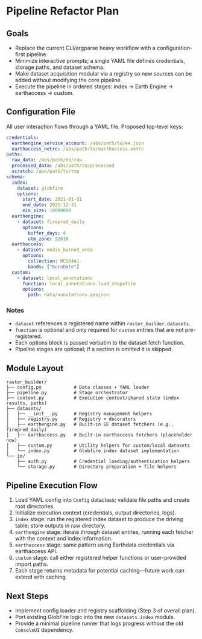 # Pipeline Refactor Plan

## Goals
- Replace the current CLI/argparse heavy workflow with a configuration-first pipeline.
- Minimize interactive prompts; a single YAML file defines credentials, storage paths, and dataset schema.
- Make dataset acquisition modular via a registry so new sources can be added without modifying the core pipeline.
- Execute the pipeline in ordered stages: index → Earth Engine → earthaccess → custom.

## Configuration File
All user interaction flows through a YAML file. Proposed top-level keys:

```yaml
credentials:
  earthengine_service_account: /abs/path/to/ee.json
  earthaccess_netrc: /abs/path/to/earthaccess.netrc
paths:
  raw_data: /abs/path/to/raw
  processed_data: /abs/path/to/processed
  scratch: /abs/path/to/tmp
schema:
  index:
    dataset: globfire
    options:
      start_date: 2021-01-01
      end_date: 2021-12-31
      min_size: 10000000
  earthengine:
    - dataset: firepred_daily
      options:
        buffer_days: 4
        utm_zone: 32610
  earthaccess:
    - dataset: modis_burned_area
      options:
        collection: MCD64A1
        bands: ["BurnDate"]
  custom:
    - dataset: local_annotations
      function: local_annotations.load_shapefile
      options:
        path: data/annotations.geojson
```

### Notes
- `dataset` references a registered name within `raster_builder.datasets`.
- `function` is optional and only required for `custom` entries that are not pre-registered.
- Each options block is passed verbatim to the dataset fetch function.
- Pipeline stages are optional; if a section is omitted it is skipped.

## Module Layout

```
raster_builder/
├── config.py            # Data classes + YAML loader
├── pipeline.py          # Stage orchestrator
├── context.py           # Execution context/shared state (index results, paths)
├── datasets/
│   ├── __init__.py      # Registry management helpers
│   ├── registry.py      # Registry + decorators
│   ├── earthengine.py   # Built-in EE dataset fetchers (e.g., firepred_daily)
│   ├── earthaccess.py   # Built-in earthaccess fetchers (placeholder now)
│   ├── custom.py        # Utility helpers for custom/local datasets
│   └── index.py         # Globfire index dataset implementation
└── io/
    ├── auth.py          # Credential loading/authentication helpers
    └── storage.py       # Directory preparation + file helpers
```

## Pipeline Execution Flow
1. Load YAML config into `Config` dataclass; validate file paths and create root directories.
2. Initialize execution context (credentials, output directories, logs).
3. `index` stage: run the registered index dataset to produce the driving table; store outputs in raw directory.
4. `earthengine` stage: iterate through dataset entries, running each fetcher with the context and index information.
5. `earthaccess` stage: same pattern using Earthdata credentials via earthaccess API.
6. `custom` stage: call either registered helper functions or user-provided import paths.
7. Each stage returns metadata for potential caching—future work can extend with caching.

## Next Steps
- Implement config loader and registry scaffolding (Step 3 of overall plan).
- Port existing GlobFire logic into the new `datasets.index` module.
- Provide a minimal pipeline runner that logs progress without the old `ConsoleUI` dependency.
```
